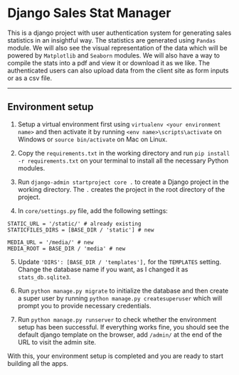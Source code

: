 # Django Sales Stat Manager

This is a django project with user authentication system for generating sales statistics in an insightful way. The statistics are generated using `Pandas` module. We will also see the visual representation of the data which will be powered by `Matplotlib` and `Seaborn` modules. We will also have a way to compile the stats into a pdf and view it or download it as we like. The authenticated users can also upload data from the client site as form inputs or as a csv file.

<hr>

## Environment setup

1. Setup a virtual environment first using `virtualenv <your environment name>` and then activate it by running `<env name>\scripts\activate` on Windows or `source bin/activate` on Mac on Linux.

2. Copy the `requirements.txt` in the working directory and run `pip install -r requirements.txt` on your terminal to install all the necessary Python modules.

3. Run `django-admin startproject core .` to create a Django project in the working directory. The `.` creates the project in the root directory of the project.

4. In `core/settings.py` file, add the following settings:

```
STATIC_URL = '/static/' # already existing
STATICFILES_DIRS = [BASE_DIR / 'static'] # new

MEDIA_URL = '/media/' # new
MEDIA_ROOT = BASE_DIR / 'media' # new
```

5. Update `'DIRS': [BASE_DIR / 'templates'],` for the `TEMPLATES` setting. Change the database name if you want, as I changed it as `stats_db.sqlite3`.

6. Run `python manage.py migrate` to initialize the database and then create a super user by running `python manage.py createsuperuser` which will prompt you to provide necessary credentials.

7. Run `python manage.py runserver` to check whether the environment setup has been successful. If everything works fine, you should see the default django template on the browser, add `/admin/` at the end of the URL to visit the admin site.

With this, your environment setup is completed and you are ready to start building all the apps.
